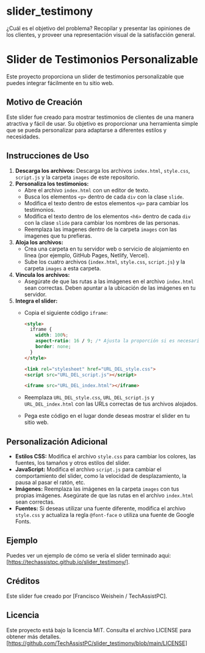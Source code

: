 # slider_testimony
¿Cuál es el objetivo del problema? Recopilar y presentar las opiniones de los clientes, y proveer una representación visual de la satisfacción general.

# Slider de Testimonios Personalizable

Este proyecto proporciona un slider de testimonios personalizable que puedes integrar fácilmente en tu sitio web.

## Motivo de Creación

Este slider fue creado para mostrar testimonios de clientes de una manera atractiva y fácil de usar. Su objetivo es proporcionar una herramienta simple que se pueda personalizar para adaptarse a diferentes estilos y necesidades.

## Instrucciones de Uso

1.  **Descarga los archivos:** Descarga los archivos `index.html`, `style.css`, `script.js` y la carpeta `images` de este repositorio.
2.  **Personaliza los testimonios:**
    * Abre el archivo `index.html` con un editor de texto.
    * Busca los elementos `<p>` dentro de cada `div` con la clase `slide`.
    * Modifica el texto dentro de estos elementos `<p>` para cambiar los testimonios.
    * Modifica el texto dentro de los elementos `<h6>` dentro de cada `div` con la clase `slide` para cambiar los nombres de las personas.
    * Reemplaza las imagenes dentro de la carpeta `images` con las imagenes que tu prefieras.
3.  **Aloja los archivos:**
    * Crea una carpeta en tu servidor web o servicio de alojamiento en línea (por ejemplo, GitHub Pages, Netlify, Vercel).
    * Sube los cuatro archivos (`index.html`, `style.css`, `script.js`) y la carpeta `images` a esta carpeta.
4.  **Vincula los archivos:**
    * Asegúrate de que las rutas a las imágenes en el archivo `index.html` sean correctas. Deben apuntar a la ubicación de las imágenes en tu servidor.
5.  **Integra el slider:**
    * Copia el siguiente código `iframe`:

        ```html
        <style>
          iframe {
            width: 100%;
            aspect-ratio: 16 / 9; /* Ajusta la proporción si es necesario */
            border: none;
          }
        </style>

        <link rel="stylesheet" href="URL_DEL_style.css">
        <script src="URL_DEL_script.js"></script>

        <iframe src="URL_DEL_index.html"></iframe>
        ```

    * Reemplaza `URL_DEL_style.css`, `URL_DEL_script.js` y `URL_DEL_index.html` con las URLs correctas de tus archivos alojados.
    * Pega este código en el lugar donde deseas mostrar el slider en tu sitio web.

## Personalización Adicional

* **Estilos CSS:** Modifica el archivo `style.css` para cambiar los colores, las fuentes, los tamaños y otros estilos del slider.
* **JavaScript:** Modifica el archivo `script.js` para cambiar el comportamiento del slider, como la velocidad de desplazamiento, la pausa al pasar el ratón, etc.
* **Imágenes:** Reemplaza las imágenes en la carpeta `images` con tus propias imágenes. Asegúrate de que las rutas en el archivo `index.html` sean correctas.
* **Fuentes:** Si deseas utilizar una fuente diferente, modifica el archivo `style.css` y actualiza la regla `@font-face` o utiliza una fuente de Google Fonts.

## Ejemplo

Puedes ver un ejemplo de cómo se vería el slider terminado aqui: [https://techassistpc.github.io/slider_testimony/].

## Créditos

Este slider fue creado por [Francisco Weishein / TechAssistPC].

## Licencia
Este proyecto está bajo la licencia MIT. Consulta el archivo LICENSE para obtener más detalles. [https://github.com/TechAssistPC/slider_testimony/blob/main/LICENSE]
